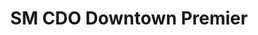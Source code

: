 ---
title: "SM CDO Downtown Premier"
url: /cagayan-de-oro-city/sm-cdo-downtown-premier/
shop: mall
---